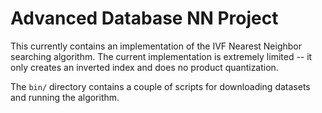 # Advanced Database NN Project

This currently contains an implementation of the IVF Nearest Neighbor searching
algorithm. The current implementation is extremely limited -- it only creates an
inverted index and does no product quantization.

The `bin/` directory contains a couple of scripts for downloading datasets and
running the algorithm.
